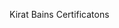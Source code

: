 Kirat Bains 
Certificatons



<div data-iframe-width="150" data-iframe-height="270" data-share-badge-id="42cea3e8-9d2e-4c08-b9ac-b5c69c49ca49" data-share-badge-host="https://www.credly.com"></div><script type="text/javascript" async src="//cdn.credly.com/assets/utilities/embed.js"></script>
